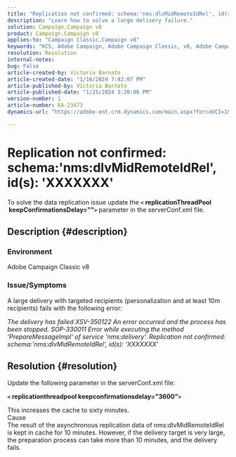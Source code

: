 ```yaml
---
title: "Replication not confirmed: schema:'nms:dlvMidRemoteIdRel', id(s): 'XXXXXXX'"
description: "Learn how to solve a large delivery failure."
solution: Campaign,Campaign v8
product: Campaign,Campaign v8
applies-to: "Campaign Classic,Campaign v8"
keywords: "KCS, Adobe Campaign, Adobe Campaign Classic, v8, Adobe Campaign Classic v8, Delivery fails with 'Replication not confirmed: schema:nms:dlvMidRemoteIdRel, id(s): xxxxxx'"
resolution: Resolution
internal-notes: 
bug: False
article-created-by: Victoria Barnato
article-created-date: "1/16/2024 7:42:07 PM"
article-published-by: Victoria Barnato
article-published-date: "1/25/2024 3:20:06 PM"
version-number: 1
article-number: KA-23473
dynamics-url: "https://adobe-ent.crm.dynamics.com/main.aspx?forceUCI=1&pagetype=entityrecord&etn=knowledgearticle&id=f17f594f-a7b4-ee11-a569-6045bd006704"

---
```

# Replication not confirmed: schema:'nms:dlvMidRemoteIdRel', id(s): 'XXXXXXX'


To solve the data replication issue update the <b>`<` replicationThreadPool  keepConfirmationsDelay=""`>` </b> parameter in the serverConf.xml file.

## Description {#description}


### Environment

Adobe Campaign Classic v8

### Issue/Symptoms

A large delivery with targeted recipients (personalization and at least 10m recipients) fails with the following error:

*The delivery has failed XSV-350122 An error occurred and the process has been stopped. SOP-330011 Error while executing the method 'PrepareMessageImpl' of service 'nms:delivery'. Replication not confirmed: schema:'nms:dlvMidRemoteIdRel', id(s): 'XXXXXXX'*


## Resolution {#resolution}


Update the following parameter in the serverConf.xml file:

<b>`<` replicationthreadpool keepconfirmationsdelay="3600"`>` </b>

This increases the cache to sixty minutes.
<br>Cause<br>
The result of the asynchronous replication data of nms:dlvMidRemoteIdRel is kept in cache for 10 minutes. However, if the delivery target is very large, the preparation process can take more than 10 minutes, and the delivery fails.
